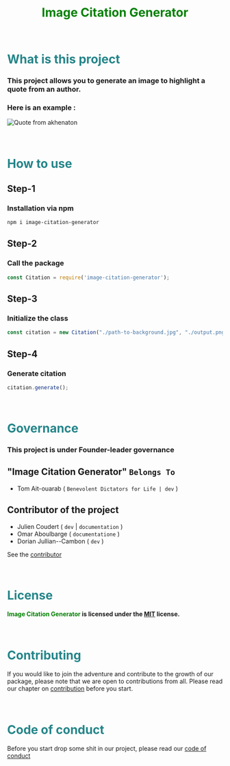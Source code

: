 <div align="center">
<h1 style="color: green">Image Citation Generator</h1>
</div>

<br/>

# <span style="color: #258589">What is this project</span>

### This project allows you to generate an image to highlight a quote from an author.

### Here is an example :
![Quote from akhenaton](https://github.com/us3rT0m/image-citation-generator/blob/main/ressources/new-img.png)

<br/>

# <span style="color: #258589">How to use</span>

## Step-1

### Installation via npm

```bash
npm i image-citation-generator
```

## Step-2

### Call the package

```javascript
const Citation = require('image-citation-generator');
```

## Step-3

### Initialize the class

```javascript
const citation = new Citation("./path-to-background.jpg", "./output.png", "Author", "Citation", "[black or white]");
```

## Step-4

### Generate citation

```javascript
citation.generate();
```

<br/>

# <span style="color: #258589">Governance</span>

### This project is under Founder-leader governance

## **"Image Citation Generator"**  `Belongs To`

* Tom Ait-ouarab ( `Benevolent Dictators for Life | dev` )

## **Contributor of the project**

* Julien Coudert ( `dev` | `documentation` )
* Omar Aboulbarge ( `documentatione` )
* Dorian Jullian--Cambon ( `dev` )

See the [contributor](https://github.com/us3rT0m/image-citation-generator/graphs/contributors)

<br/>

# <span style="color: #258589">License</span>

**<span style="color: green">Image Citation Generator</span> is licensed under the [MIT](https://github.com/us3rT0m/image-citation-generator/blob/main/LICENSE) license.**

<br/>

# <span style="color: #258589">Contributing</span>

If you would like to join the adventure and contribute to the growth of our package, please note that we are open to contributions from all. 
Please read our chapter on [contribution](https://github.com/us3rT0m/image-citation-generator/blob/main/CONTRIBUTING.md) before you start.

<br/>

# <span style="color: #258589">Code of conduct</span>

Before you start drop some shit in our project, please read our [code of conduct](https://github.com/us3rT0m/image-citation-generator/blob/main/CODE_OF_CONDUCT.md)